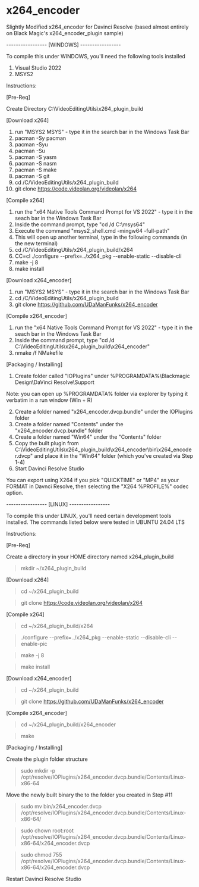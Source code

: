# x264_encoder
Slightly Modified x264_encoder for Davinci Resolve (based almost entirely on Black Magic's x264_encoder_plugin sample)

----------------- [WINDOWS] -----------------

To compile this under WINDOWS, you'll need the following tools installed

1) Visual Studio 2022
2) MSYS2

Instructions:

[Pre-Req]

Create Directory C:\VideoEditingUtils\x264_plugin_build

[Download x264]

1) run "MSYS2 MSYS" - type it in the search bar in the Windows Task Bar
2) pacman -Sy pacman
3) pacman -Syu
4) pacman -Su
5) pacman -S yasm
6) pacman -S nasm
7) pacman -S make
8) pacman -S git
9) cd /C/VideoEditingUtils/x264_plugin_build   
10) git clone https://code.videolan.org/videolan/x264

[Compile x264]

1) run the "x64 Native Tools Command Prompt for VS 2022" - type it in the seach bar in the Windows Task Bar
2) Inside the command prompt, type "cd /d C:\msys64"
3) Execute the command "msys2_shell.cmd -mingw64 -full-path"
4) This will open up another terminal, type in the following commands (in the new terminal)
5) cd /C/VideoEditingUtils/x264_plugin_build/x264
6) CC=cl ./configure  --prefix=../x264_pkg --enable-static --disable-cli
7) make -j 8
8) make install

[Download x264_encoder]

1) run "MSYS2 MSYS" - type it in the search bar in the Windows Task Bar
2) cd /C/VideoEditingUtils/x264_plugin_build
3) git clone https://github.com/UDaManFunks/x264_encoder

[Compile x264_encoder]

1) run the "x64 Native Tools Command Prompt for VS 2022" - type it in the seach bar in the Windows Task Bar
2) Inside the command prompt, type "cd /d C:\VideoEditingUtils\x264_plugin_build\x264_encoder"
3) nmake /f NMakefile
   
[Packaging / Installing]

1) Create folder called "IOPlugins" under %PROGRAMDATA%\Blackmagic Design\DaVinci Resolve\Support

  Note: you can open up %PROGRAMDATA% folder via explorer by typing it verbatim in a run window (Win + R) 

2) Create a folder named "x264_encoder.dvcp.bundle" under the IOPlugins folder
3) Create a folder named "Contents" under the "x264_encoder.dvcp.bundle" folder
4) Create a folder named "Win64" under the "Contents" folder
5) Copy the built plugin from C:\VideoEditingUtils\x264_plugin_build\x264_encoder\bin\x264_encoder.dvcp" and place it in the "Win64" folder (which you've created via Step 1-4)
6) Start Davinci Resolve Studio
   
You can export using X264 if you pick "QUICKTIME" or "MP4" as your FORMAT in Davnci Resolve, then selecting the "X264 %PROFILE%" codec option.

----------------- [LINUX] -----------------

To compile this under LINUX, you'll need certain development tools installed.   The commands listed below were tested in UBUNTU 24.04 LTS

Instructions:

[Pre-Req]

Create a directory in your HOME directory named x264_plugin_build

> mkdir ~/x264_plugin_build

[Download x264]

> cd ~/x264_plugin_build

> git clone https://code.videolan.org/videolan/x264

[Compile x264]

> cd  ~/x264_plugin_build/x264

> ./configure --prefix=../x264_pkg --enable-static --disable-cli --enable-pic

> make -j 8

> make install

[Download x264_encoder]

> cd ~/x264_plugin_build

> git clone https://github.com/UDaManFunks/x264_encoder

[Compile x264_encoder]

> cd ~/x264_plugin_build/x264_encoder

> make
   
[Packaging / Installing]

Create the plugin folder structure

> sudo mkdir -p /opt/resolve/IOPlugins/x264_encoder.dvcp.bundle/Contents/Linux-x86-64

Move the newly built binary the to the folder you created in Step #11

> sudo mv bin/x264_encoder.dvcp /opt/resolve/IOPlugins/x264_encoder.dvcp.bundle/Contents/Linux-x86-64/

> sudo chown root:root /opt/resolve/IOPlugins/x264_encoder.dvcp.bundle/Contents/Linux-x86-64/x264_encoder.dvcp

> sudo chmod 755 /opt/resolve/IOPlugins/x264_encoder.dvcp.bundle/Contents/Linux-x86-64/x264_encoder.dvcp

Restart Davinci Resolve Studio 
